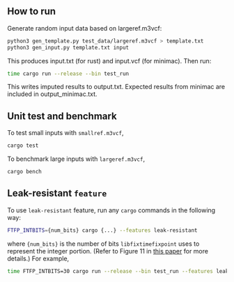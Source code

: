 ## How to run

Generate random input data based on largeref.m3vcf:
```bash
python3 gen_template.py test_data/largeref.m3vcf > template.txt
python3 gen_input.py template.txt input
```

This produces input.txt (for rust) and input.vcf (for minimac). Then run:
```bash
time cargo run --release --bin test_run
```

This writes imputed results to output.txt. Expected results from
minimac are included in output_minimac.txt.

## Unit test and benchmark
To test small inputs with `smallref.m3vcf`,
```bash
cargo test
```
To benchmark large inputs with `largeref.m3vcf`,
```bash
cargo bench
```

## Leak-resistant `feature`
To use `leak-resistant` feature, run any `cargo` commands in the following way:
```bash
FTFP_INTBITS={num_bits} cargo {...} --features leak-resistant
```

where `{num_bits}` is the number of bits `libfixtimefixpoint` uses to represent the integer portion. (Refer to Figure 11 in [this paper](https://people.eecs.berkeley.edu/~dkohlbre/papers/subnormal.pdf) for more details.) For example,
```bash
time FTFP_INTBITS=30 cargo run --release --bin test_run --features leak-resistant
```
